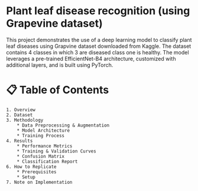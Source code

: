# **Plant leaf disease recognition (using Grapevine dataset)**

This project demonstrates the use of a deep learning model to classify plant leaf diseases using Grapvine dataset downloaded from Kaggle. The dataset contains 4 classes in which 3 are diseased class one is healthy. The model leverages a pre-trained EfficientNet-B4 architecture, customized with additional layers, and is built using PyTorch.

# **📋 Table of Contents**
    1. Overview
    2. Dataset
    3. Methodology
        * Data Preprocessing & Augmentation
        * Model Architecture
        * Training Process
    4. Results
        * Performance Metrics
        * Training & Validation Curves
        * Confusion Matrix
        * Classification Report
    6. How to Replicate
        * Prerequisites
        * Setup
    7. Note on Implementation